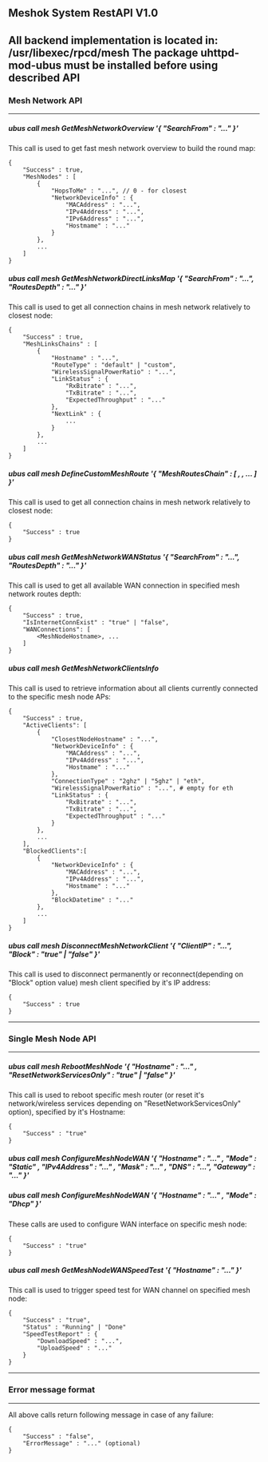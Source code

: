 
## Meshok System RestAPI V1.0
All backend implementation is located in: /usr/libexec/rpcd/mesh
The package uhttpd-mod-ubus must be installed before using described API
--------------------
### Mesh Network API
--------------------
##### ubus call mesh GetMeshNetworkOverview '{ "SearchFrom" : "..." }'
This call is used to get fast mesh network overview to build the round map:
```
{
    "Success" : true,
    "MeshNodes" : [
        {
            "HopsToMe" : "...", // 0 - for closest
            "NetworkDeviceInfo" : {
                "MACAddress" : "...",
                "IPv4Address" : "...",
                "IPv6Address" : "...",
                "Hostmame" : "..."
            }
        },
        ...
    ]
}
```
##### ubus call mesh GetMeshNetworkDirectLinksMap '{ "SearchFrom" : "...", "RoutesDepth" : "..." }'
This call is used to get all connection chains in mesh network relatively to closest node:
```
{
    "Success" : true,
    "MeshLinksChains" : [
        {
            "Hostname" : "...",
            "RouteType" : "default" | "custom",
            "WirelessSignalPowerRatio" : "...",
            "LinkStatus" : {
                "RxBitrate" : "...",
                "TxBitrate" : "...",
                "ExpectedThroughput" : "..."
            },
            "NextLink" : {
                ...
            }
        },
        ...
    ]
}
```
##### ubus call mesh DefineCustomMeshRoute '{ "MeshRoutesChain" : [ <MeshHostname1> , <MeshHostname2>, ... ] }'
This call is used to get all connection chains in mesh network relatively to closest node:
```
{
    "Success" : true
}
```
##### ubus call mesh GetMeshNetworkWANStatus '{ "SearchFrom" : "...", "RoutesDepth" : "..." }'
This call is used to get all available WAN connection in specified mesh network routes depth:
```
{
    "Success" : true,
    "IsInternetConnExist" : "true" | "false",
    "WANConnections": [
        <MeshNodeHostname>, ...
    ]
}
```
##### ubus call mesh GetMeshNetworkClientsInfo
This call is used to retrieve information about all clients currently connected to the specific mesh node APs:
```
{
    "Success" : true,
    "ActiveClients": [
        {
            "ClosestNodeHostname" : "...",
            "NetworkDeviceInfo" : {
                "MACAddress" : "...",
                "IPv4Address" : "...",
                "Hostmame" : "..."
            },
            "ConnectionType" : "2ghz" | "5ghz" | "eth",
            "WirelessSignalPowerRatio" : "...", # empty for eth
            "LinkStatus" : {
                "RxBitrate" : "...",
                "TxBitrate" : "...",
                "ExpectedThroughput" : "..."
            }
        },
        ...
    ],
    "BlockedClients":[
        {
            "NetworkDeviceInfo" : {
                "MACAddress" : "...",
                "IPv4Address" : "...",
                "Hostmame" : "..."
            },
            "BlockDatetime" : "..."
        },
        ...
    ]
}
```
##### ubus call mesh DisconnectMeshNetworkClient '{ "ClientIP" : "...", "Block" : "true" | "false" }'
This call is used to disconnect permanently or reconnect(depending on "Block" option value) mesh client specified by it's IP address:
```
{
    "Success" : true
}
```
------------------------
### Single Mesh Node API
------------------------
##### ubus call mesh RebootMeshNode '{ "Hostname" : "..." , "ResetNetworkServicesOnly" : "true" | "false" }'
This call is used to reboot specific mesh router (or reset it's network/wireless services depending on "ResetNetworkServicesOnly" option), specified by it's Hostname:
```
{
    "Success" : "true"
}
```
##### ubus call mesh ConfigureMeshNodeWAN '{ "Hostname" : "..." , "Mode" : "Static" , "IPv4Address" : "..." , "Mask" : "..." , "DNS" : "...", "Gateway" : "..." }'
##### ubus call mesh ConfigureMeshNodeWAN '{ "Hostname" : "..." , "Mode" : "Dhcp" }'
These calls are used to configure WAN interface on specific mesh node:
```
{
    "Success" : "true"
}
```
##### ubus call mesh GetMeshNodeWANSpeedTest '{ "Hostname" : "..." }'
This call is used to trigger speed test for WAN channel on specified mesh node:
```
{
    "Success" : "true",
    "Status" : "Running" | "Done"
    "SpeedTestReport" : {
        "DownloadSpeed" : "...",
        "UploadSpeed" : "..."
    }
}
```
------------------------
### Error message format
------------------------
All above calls return following message in case of any failure:
```
{
    "Success" : "false",
    "ErrorMessage" : "..." (optional)
}
```



